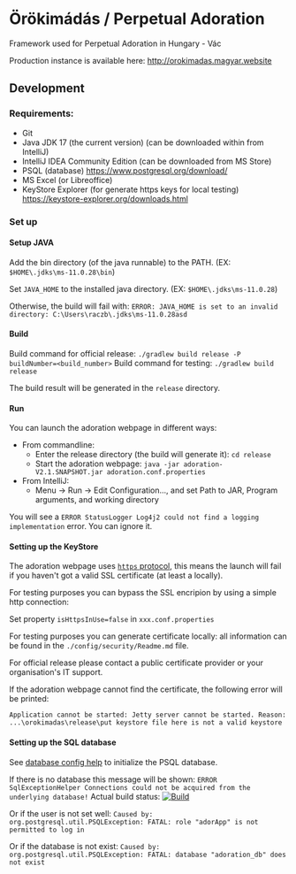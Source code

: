 # Örökimádás / Perpetual Adoration
Framework used for Perpetual Adoration in Hungary - Vác

Production instance is available here: http://orokimadas.magyar.website


## Development

### Requirements:
 - Git
 - Java JDK 17 (the current version) (can be downloaded within from IntelliJ)
 - IntelliJ IDEA Community Edition (can be downloaded from MS Store)
 - PSQL (database) https://www.postgresql.org/download/
 - MS Excel (or Libreoffice)
 - KeyStore Explorer (for generate https keys for local testing) https://keystore-explorer.org/downloads.html

### Set up

#### Setup JAVA

Add the bin directory (of the java runnable) to the PATH. (EX: `$HOME\.jdks\ms-11.0.28\bin`)

Set `JAVA_HOME` to the installed java directory. (EX: `$HOME\.jdks\ms-11.0.28`)

Otherwise, the build will fail with: 
```ERROR: JAVA_HOME is set to an invalid directory: C:\Users\raczb\.jdks\ms-11.0.28asd```

#### Build

Build command for official release: `./gradlew build release -P buildNumber=<build_number>`
Build command for testing: `./gradlew build release`

The build result will be generated in the `release` directory.

#### Run

You can launch the adoration webpage in different ways:
 - From commandline:
   - Enter the release directory (the build will generate it): `cd release`
   - Start the adoration webpage: `java -jar adoration-V2.1.SNAPSHOT.jar adoration.conf.properties`
 - From IntelliJ:
   - Menu -> Run -> Edit Configuration..., and set Path to JAR, Program arguments, and working directory

You will see a `ERROR StatusLogger Log4j2 could not find a logging implementation` error. You can ignore it.

#### Setting up the KeyStore


The adoration webpage uses [`https` protocol](https://www.cloudflare.com/learning/ssl/what-is-an-ssl-certificate/),
this means the launch will fail if you haven't got a valid SSL certificate (at least a locally).

For testing purposes you can bypass the SSL encripion by using a simple http connection:

Set property `isHttpsInUse=false` in `xxx.conf.properties`

For testing purposes you can generate certificate locally: all information can be found in the `./config/security/Readme.md` file.

For official release please contact a public certificate provider or your organisation's IT support.

If the adoration webpage cannot find the certificate, the following error will be printed:

`Application cannot be started: Jetty server cannot be started. Reason: ...\orokimadas\release\put keystore file here is not a valid keystore`

#### Setting up the SQL database

See [database config help](./config/database/README.md) to initialize the PSQL database.

If there is no database this message will be shown:
`ERROR SqlExceptionHelper Connections could not be acquired from the underlying database!`
Actual build status: [![Build](https://github.com/tkohegyi/orokimadas/actions/workflows/main.yml/badge.svg)](https://github.com/website-magyar/orokimadas/actions/workflows/main.yml)

Or if the user is not set well:
`Caused by: org.postgresql.util.PSQLException: FATAL: role "adorApp" is not permitted to log in`

Or if the database is not exist:
`Caused by: org.postgresql.util.PSQLException: FATAL: database "adoration_db" does not exist`

